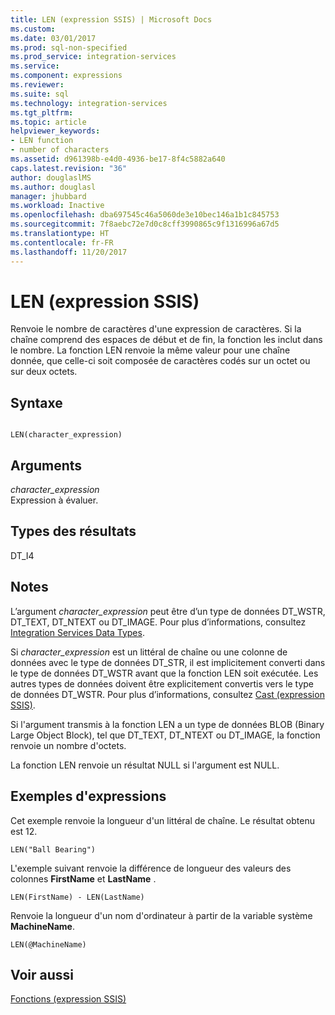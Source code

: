 ```yaml
---
title: LEN (expression SSIS) | Microsoft Docs
ms.custom: 
ms.date: 03/01/2017
ms.prod: sql-non-specified
ms.prod_service: integration-services
ms.service: 
ms.component: expressions
ms.reviewer: 
ms.suite: sql
ms.technology: integration-services
ms.tgt_pltfrm: 
ms.topic: article
helpviewer_keywords:
- LEN function
- number of characters
ms.assetid: d961398b-e4d0-4936-be17-8f4c5882a640
caps.latest.revision: "36"
author: douglaslMS
ms.author: douglasl
manager: jhubbard
ms.workload: Inactive
ms.openlocfilehash: dba697545c46a5060de3e10bec146a1b1c845753
ms.sourcegitcommit: 7f8aebc72e7d0c8cff3990865c9f1316996a67d5
ms.translationtype: HT
ms.contentlocale: fr-FR
ms.lasthandoff: 11/20/2017
---
```

# <a name="len-ssis-expression"></a>LEN (expression SSIS)
  Renvoie le nombre de caractères d'une expression de caractères. Si la chaîne comprend des espaces de début et de fin, la fonction les inclut dans le nombre. La fonction LEN renvoie la même valeur pour une chaîne donnée, que celle-ci soit composée de caractères codés sur un octet ou sur deux octets.  
  
## <a name="syntax"></a>Syntaxe  
  
```  
  
LEN(character_expression)  
```  
  
## <a name="arguments"></a>Arguments  
 *character_expression*  
 Expression à évaluer.  
  
## <a name="result-types"></a>Types des résultats  
 DT_I4  
  
## <a name="remarks"></a>Notes  
 L’argument *character_expression* peut être d’un type de données DT_WSTR, DT_TEXT, DT_NTEXT ou DT_IMAGE. Pour plus d’informations, consultez [Integration Services Data Types](../../integration-services/data-flow/integration-services-data-types.md).  
  
 Si *character_expression* est un littéral de chaîne ou une colonne de données avec le type de données DT_STR, il est implicitement converti dans le type de données DT_WSTR avant que la fonction LEN soit exécutée. Les autres types de données doivent être explicitement convertis vers le type de données DT_WSTR. Pour plus d’informations, consultez [Cast &#40;expression SSIS&#41;](../../integration-services/expressions/cast-ssis-expression.md).  
  
 Si l'argument transmis à la fonction LEN a un type de données BLOB (Binary Large Object Block), tel que DT_TEXT, DT_NTEXT ou DT_IMAGE, la fonction renvoie un nombre d'octets.  
  
 La fonction LEN renvoie un résultat NULL si l'argument est NULL.  
  
## <a name="expression-examples"></a>Exemples d'expressions  
 Cet exemple renvoie la longueur d'un littéral de chaîne. Le résultat obtenu est 12.  
  
```  
LEN("Ball Bearing")  
```  
  
 L'exemple suivant renvoie la différence de longueur des valeurs des colonnes **FirstName** et **LastName** .  
  
```  
LEN(FirstName) - LEN(LastName)  
```  
  
 Renvoie la longueur d'un nom d'ordinateur à partir de la variable système **MachineName**.  
  
```  
LEN(@MachineName)  
```  
  
## <a name="see-also"></a>Voir aussi  
 [Fonctions &#40;expression SSIS&#41;](../../integration-services/expressions/functions-ssis-expression.md)  
  
  
